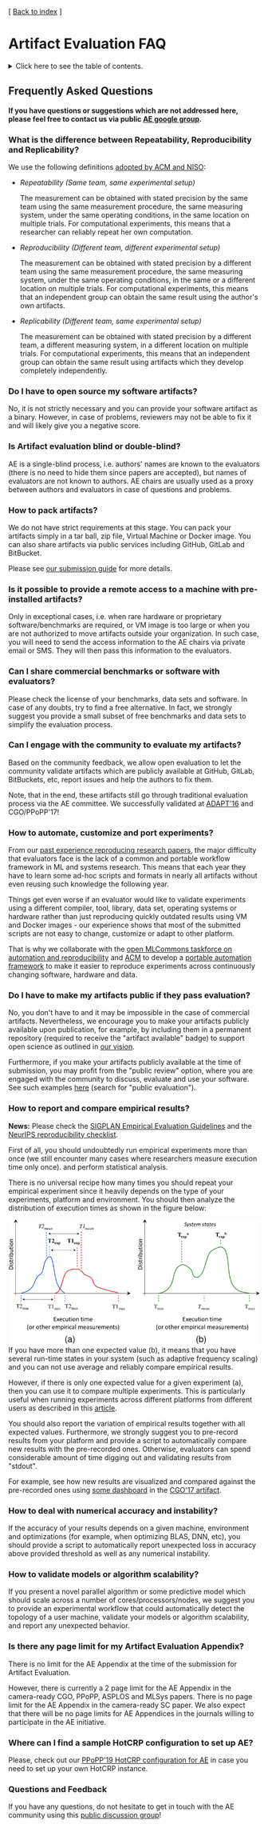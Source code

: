 [ [Back to index](https://cTuning.org/ae) ]

# Artifact Evaluation FAQ

<details>
<summary>Click here to see the table of contents.</summary>

* [Artifact evaluation](#artifact-evaluation)
  * [Frequently Asked Questions](#frequently-asked-questions)
    * [What is the difference between Repeatability, Reproducibility and Replicability?](#what-is-the-difference-between-repeatability-reproducibility-and-replicability?)
    * [Do I have to open source my software artifacts?](#do-i-have-to-open-source-my-software-artifacts?)
    * [Is Artifact evaluation blind or double-blind?](#is-artifact-evaluation-blind-or-double-blind?)
    * [How to pack artifacts?](#how-to-pack-artifacts?)
    * [Is it possible to provide a remote access to a machine with pre-installed artifacts?](#is-it-possible-to-provide-a-remote-access-to-a-machine-with-pre-installed-artifacts?)
    * [Can I share commercial benchmarks or software with evaluators?](#can-i-share-commercial-benchmarks-or-software-with-evaluators?)
    * [Can I engage with the community to evaluate my artifacts?](#can-i-engage-with-the-community-to-evaluate-my-artifacts?)
    * [How to automate, customize and port experiments?](#how-to-automate-customize-and-port-experiments?)
    * [Do I have to make my artifacts public if they pass evaluation?](#do-i-have-to-make-my-artifacts-public-if-they-pass-evaluation?)
    * [How to report and compare empirical results?](#how-to-report-and-compare-empirical-results?)
    * [How to deal with numerical accuracy and instability?](#how-to-deal-with-numerical-accuracy-and-instability?)
    * [How to validate models or algorithm scalability?](#how-to-validate-models-or-algorithm-scalability?)
    * [Is there any page limit for my Artifact Evaluation Appendix?](#is-there-any-page-limit-for-my-artifact-evaluation-appendix?)
    * [Where can I find a sample HotCRP configuration to set up AE?](#where-can-i-find-a-sample-hotcrp-configuration-to-set-up-ae?)
    * [Questions and Feedback](#questions-and-feedback)

</details>

## Frequently Asked Questions

**If you have questions or suggestions which are not addressed here, please feel free 
to contact us via public [AE google group](https://groups.google.com/forum/#!forum/artifact-evaluation).**


### What is the difference between Repeatability, Reproducibility and Replicability?

We use the following definitions [adopted by ACM and NISO](https://www.acm.org/publications/policies/artifact-review-badging):

* *Repeatability (Same team, same experimental setup)*

  The measurement can be obtained with stated precision by the same team using the same measurement procedure, 
  the same measuring system, under the same operating conditions, in the same location on multiple trials. 
  For computational experiments, this means that a researcher can reliably repeat her own computation.

* *Reproducibility (Different team, different experimental setup)*

  The measurement can be obtained with stated precision by a different team using the same measurement procedure, 
  the same measuring system, under the same operating conditions, in the same or a different location on multiple trials. 
  For computational experiments, this means that an independent group can obtain the same result using the author's own artifacts.

* *Replicability (Different team, same experimental setup)*

  The measurement can be obtained with stated precision by a different team, a different measuring system, 
  in a different location on multiple trials. For computational experiments, this means that an independent group 
  can obtain the same result using artifacts which they develop completely independently.



### Do I have to open source my software artifacts?



No, it is not strictly necessary and you can 
provide your software artifact as a binary.
However, in case of problems, reviewers may not be 
able to fix it and will likely give you a negative score.


### Is Artifact evaluation blind or double-blind?



AE is a single-blind process, i.e. authors' names are known to the evaluators
(there is no need to hide them since papers are accepted),
but names of evaluators are not known to authors.
AE chairs are usually used as a proxy between authors and evaluators
in case of questions and problems.


### How to pack artifacts?



We do not have strict requirements at this stage. You can pack 
your artifacts simply in a tar ball, zip file, Virtual Machine or Docker image.
You can also share artifacts via public services including GitHub, GitLab and BitBucket.

Please see [our submission guide](submission.md) for more details.


### Is it possible to provide a remote access to a machine with pre-installed artifacts?



Only in exceptional cases, i.e. when rare hardware or proprietary software/benchmarks are required,
or VM image is too large or when you are not authorized to move artifacts outside your organization.
In such case, you will need to send the access information 
to the AE chairs via private email or SMS. 
They will then pass this information to the evaluators.


### Can I share commercial benchmarks or software with evaluators?



Please check the license of your benchmarks, data sets and software. 
In case of any doubts, try to find a free alternative. In fact, 
we strongly suggest you provide a small subset of free benchmarks 
and data sets to simplify the evaluation process.


### Can I engage with the community to evaluate my artifacts?



Based on the community feedback, we allow open evaluation
to let the community validate artifacts which are publicly available 
at GitHub, GitLab, BitBuckets, etc, report issues and help the authors 
to fix them. 

Note, that in the end, these artifacts still go through traditional
evaluation process via the AE committee. We successfully validated 
at [ADAPT'16](http://adapt-workshop.org/motivation2016.html)
and CGO/PPoPP'17!


### How to automate, customize and port experiments?



From our [past experience reproducing research papers](https://www.reddit.com/r/MachineLearning/comments/ioq8do/n_reproducing_150_research_papers_the_problems), 
the major difficulty that evaluators face is the lack of a common and portable workflow framework
in ML and systems research. This means that each year they have 
to learn some ad-hoc scripts and formats in nearly 
all artifacts without even reusing such knowledge the following year.

Things get even worse if an evaluator would like to validate experiments 
using a different compiler, tool, library, data set, operating systems or hardware
rather than just reproducing quickly outdated results using 
VM and Docker images - our experience shows that most of the submitted scripts 
are not easy to change, customize or adapt to other platform.

That is why we collaborate with the [open MLCommons taskforce on automation and reproducibility](https://github.com/mlcommons/ck/blob/master/docs/mlperf-education-workgroup.md)
and [ACM](https://acm.org) to develop a [portable automation framework](https://github.com/mlcommons/ck/tree/master/cm) to make it easier to reproduce experiments
across continuously changing software, hardware and data.


### Do I have to make my artifacts public if they pass evaluation?

No, you don't have to and it may be impossible in the case of commercial artifacts.
Nevertheless, we encourage you to make your artifacts publicly available upon publication, 
for example, by including them in a permanent repository (required to receive the "artifact available" badge)
to support open science as outlined in [our vision](http://dl.acm.org/citation.cfm?id=2618142).


Furthermore, if you make your artifacts publicly available at the time
of submission, you may profit from the "public review" option, where you are engaged
with the community to discuss, evaluate and use your software. See such
examples [here](https://cTuning.org/ae/artifacts.html) (search for "public evaluation").


### How to report and compare empirical results?


**News:** Please check the [SIGPLAN Empirical Evaluation Guidelines](https://www.sigplan.org/Resources/EmpiricalEvaluation)
and the [NeurIPS reproducibility checklist](https://www.cs.mcgill.ca/~jpineau/ReproducibilityChecklist.pdf).
  
  

First of all, you should undoubtedly run empirical experiments more than once 
(we still encounter many cases where researchers measure execution time only once).
and perform statistical analysis.

There is no universal recipe how many times you should repeat your empirical experiment 
since it heavily depends on the type of your experiments, platform and environment. 
You should then analyze the distribution of execution times as shown in the figure below:

![](https://raw.githubusercontent.com/ctuning/artifact-evaluation/master/docs/image-994e7359d7760ab1-cropped.png)
If you have more than one expected value (b), it means that you have several
run-time states in your system (such as adaptive frequency scaling) 
and you can not use average and reliably compare empirical results.

However, if there is only one expected value for a given experiment (a), 
then you can use it to compare multiple experiments. This is particularly
useful when running experiments across different platforms from different
users as described in this [article](https://cknow.io/c/report/rpi3-crowd-tuning-2017-interactive).
 

You should also report the variation of empirical results together with all expected values.
Furthermore, we strongly suggest you to pre-record results from your platform
and provide a script to automatically compare new results with the pre-recorded ones.
Otherwise, evaluators can spend considerable amount of time 
digging out and validating results from "stdout".

For example, see how new results are visualized and compared against the pre-recorded ones
using [some dashboard](https://github.com/SamAinsworth/reproduce-cgo2017-paper/files/618737/ck-aarch64-dashboard.pdf) 
in the [CGO'17 artifact](https://github.com/SamAinsworth/reproduce-cgo2017-paper).




### How to deal with numerical accuracy and instability?



If the accuracy of your results depends on a given machine, environment and optimizations 
(for example, when optimizing BLAS, DNN, etc), you should provide a script to automatically 
report unexpected loss in accuracy above provided threshold as well as any numerical instability.


### How to validate models or algorithm scalability?



If you present a novel parallel algorithm or some predictive model which should scale 
across a number of cores/processors/nodes, we suggest you 
to provide an experimental workflow that could automatically detect the topology 
of a user machine, validate your models or algorithm scalability, 
and report any unexpected behavior. 


### Is there any page limit for my Artifact Evaluation Appendix?



There is no limit for the AE Appendix at the time of the submission for Artifact Evaluation.


However, there is currently a 2 page limit for the AE Appendix in the camera-ready CGO, PPoPP, ASPLOS and MLSys papers.
There is no page limit for the AE Appendix in the camera-ready SC paper. We also expect 
that there will be no page limits for AE Appendices in the journals willing to participate 
in the AE initiative.


### Where can I find a sample HotCRP configuration to set up AE?



Please, check out our [PPoPP'19 HotCRP configuration for AE](https://www.linkedin.com/pulse/acm-ppopp19-artifact-evaluation-report-hotcrp-grigori-fursin) 
in case you need to set up your own HotCRP instance.




### Questions and Feedback



If you have any questions, do not hesitate to get in touch with the AE community 
using this [public discussion group](https://groups.google.com/forum/#!forum/artifact-evaluation)!

